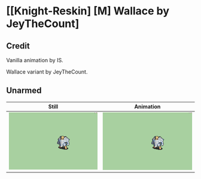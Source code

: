 # [\[Knight-Reskin\] \[M\] Wallace by JeyTheCount]

## Credit

Vanilla animation by IS.

Wallace variant by JeyTheCount.
	
## Unarmed

| Still | Animation |
| :---: | :-------: |
| ![Unarmed still](./Unarmed_000.png) | ![Unarmed animation](./Unarmed.gif) |
